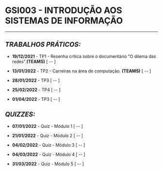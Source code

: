 # GSI003 - INTRODUÇÃO AOS SISTEMAS DE INFORMAÇÃO
---
## ***TRABALHOS PRÁTICOS:***

  - **19/12/2021** - TP1 - Resenha crítica sobre o documentário "O dilema das redes".**(TEAMS)** [ -- ]

  - **13/01/2022** - TP2 - Carreiras na área de computação. **(TEAMS)** [ -- ]

  - **28/01/2022** - TP3 [ -- ]

  - **25/02/2022** - TP4 [ -- ]

  - **01/04/2022** - TP3 [ -- ]

## ***QUIZZES:***

  - **07/01/2022** - Quiz - Módulo 1 [ -- ]

  - **21/01/2022** - Quiz - Módulo 2 [ -- ]

  - **04/02/2022** - Quiz - Módulo 3 [ -- ]

  - **04/03/2022** - Quiz - Módulo 4 [ -- ]

  - **31/03/2022** - Quiz - Módulo 5 [ -- ]